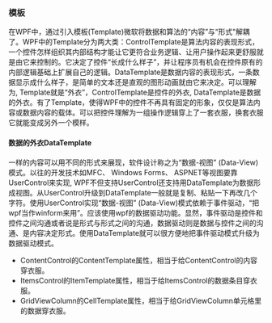### 模板
在WPF中，通过引入模板(Template)微软将数据和算法的“内容”与“形式"解耦了。WPF中的Template分为两大类：ControlTemplate是算法内容的表现形式，一个控件怎样组织其内部结构才能让它更符合业务逻辑、让用户操作起来更舒服就是由它来控制的。它决定了控件“长成什么样子”，并让程序员有机会在控件原有的内部逻辑基础上扩展自己的逻辑。DataTemplate是数据内容的表现形式，一条数据显示成什么样子，是简单的文本还是直观的图形动画就由它来决定。可以理解为, Template就是“外衣”，ControlTemplate是控件的外衣, DataTemplate是数据的外衣。有了Template，使得WPF中的控件不再具有固定的形象，仅仅是算法内容或数据内容的载体。可以把控件理解为一组操作逻辑穿上了一套衣服，换套衣服它就能变成另外一个模样。

#### 数据的外衣DataTemplate
一样的内容可以用不同的形式来展现，软件设计称之为“数据-视图” (Data-View)模式。以往的开发技术如MFC、 Windows Forms、 ASPNET等视图要靠UserControl来实现, WPF不但支持UserControl还支持用DataTemplate为数据形成视图。从UserControl升级到DataTemplate一般就是复制、粘贴一下再改几个字符。使用UserControl实现“数据-视图” (Data-View)模式依赖于事件驱动，“把wpf当作winform来用”。应该使用wpf的数据驱动功能。显然，事件驱动是控件和控件之间沟通或者说是形式与形式之间的沟通，数据驱动则是数据与控件之间的沟通、是内容决定形式。使用DataTemplate就可以很方便地把事件驱动模式升级为数据驱动模式。

- ContentControl的ContentTemplate属性，相当于给ContentControl的内容穿衣服。
- ItemsControl的ItemTemplate属性，相当于给ItemsControl的数据条目穿衣服。
- GridViewColumn的CellTemplate属性，相当于给GridViewColumn单元格里的数据穿衣服。